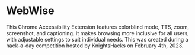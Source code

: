 # WebWise
This Chrome Accessibility Extension features colorblind mode, TTS, zoom, screenshot, and captioning. 
It makes browsing more inclusive for all users, with adjustable settings to suit individual needs.
This was created during a hack-a-day competition hosted by KnightsHacks on February 4th, 2023.
